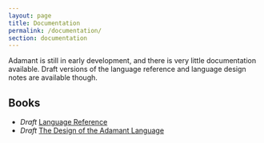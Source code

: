 ```yaml
---
layout: page
title: Documentation
permalink: /documentation/
section: documentation
---
```


Adamant is still in early development, and there is very little documentation available. Draft versions of the language reference and language design notes are available though.

## Books

* *Draft* [Language Reference](https://github.com/adamant/adamant.language.reference/blob/master/book.md)
* *Draft* [The Design of the Adamant Language](https://github.com/adamant/adamant.language.design/blob/master/book.md)
